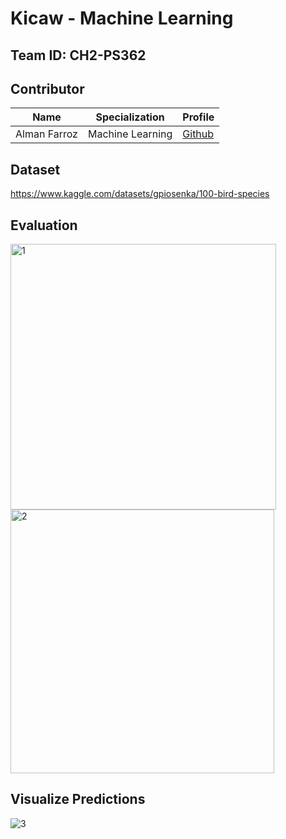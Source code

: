 # Kicaw - Machine Learning

## Team ID: CH2-PS362

## Contributor

| Name                           | Specialization     | Profile                               |
| -------------------------------| ------------------ | --------------------------------------|
| Alman Farroz                   | Machine Learning   | [Github](https://github.com/almanfarroz)|


## Dataset
https://www.kaggle.com/datasets/gpiosenka/100-bird-species

## Evaluation
<img width="425" alt="1" src="https://github.com/kicaw-app/Machine-Learning/assets/104920113/c54642a4-ddaf-465f-a092-5a286ec1ff1c">
<img width="422" alt="2" src="https://github.com/kicaw-app/Machine-Learning/assets/104920113/19a54db9-5fad-43b1-ac23-9462551d8124">

## Visualize Predictions
![3](https://github.com/kicaw-app/Machine-Learning/assets/104920113/e96c008a-84ba-4db4-a4e0-cef1d6bbdc1f)



